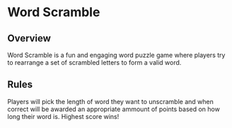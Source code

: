 # Word Scramble

## Overview
Word Scramble is a fun and engaging word puzzle game where players try to rearrange a set of scrambled letters to form a valid word.

## Rules
Players will pick the length of word they want to unscramble and when correct will be awarded an appropriate ammount of points based on how long their word is.
Highest score wins!
